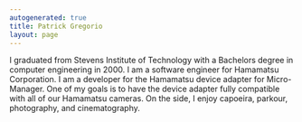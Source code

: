 ```yaml
---
autogenerated: true
title: Patrick Gregorio
layout: page
---
```


I graduated from Stevens Institute of Technology with a Bachelors degree
in computer engineering in 2000. I am a software engineer for Hamamatsu
Corporation. I am a developer for the Hamamatsu device adapter for
Micro-Manager. One of my goals is to have the device adapter fully
compatible with all of our Hamamatsu cameras. On the side, I enjoy
capoeira, parkour, photography, and cinematography.
